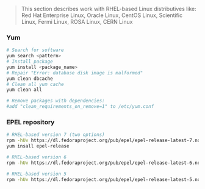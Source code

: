 > This section describes work with RHEL-based Linux distributives like:
> Red Hat Enterprise Linux, Oracle Linux, CentOS Linux, Scientific Linux, Fermi Linux, ROSA Linux, CERN Linux

### Yum
```bash
# Search for software
yum search <pattern>
# Install package
yum install <package_name>
# Repair "Error: database disk image is malformed"
yum clean dbcache
# Clean all yum cache
yum clean all

# Remove packages with dependencies:
#add "clean_requirements_on_remove=1" to /etc/yum.conf
```

### EPEL repository
```bash
# RHEL-based version 7 (two options)
rpm -hUv https://dl.fedoraproject.org/pub/epel/epel-release-latest-7.noarch.rpm
yum insall epel-release

# RHEL-based version 6
rpm -hUv https://dl.fedoraproject.org/pub/epel/epel-release-latest-6.noarch.rpm

# RHEL-based version 5
rpm -hUv https://dl.fedoraproject.org/pub/epel/epel-release-latest-5.noarch.rpm
```

